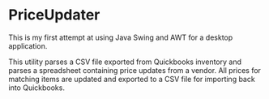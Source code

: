 # PriceUpdater

This is my first attempt at using Java Swing and AWT for a desktop application. 

This utility parses a CSV file exported from Quickbooks inventory and parses a spreadsheet containing price updates from a vendor. All prices for matching items are updated and exported to a CSV file for importing back into Quickbooks. 